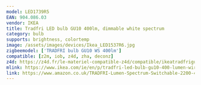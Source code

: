 ```yaml
---
model: LED1739R5
EAN: 904.086.03
vendor: IKEA
title: Tradfri LED bulb GU10 400lm, dimmable white spectrum
category: bulb
supports: brightness, colortemp
image: /assets/images/devices/Ikea_LED1537R6.jpg
zigbeemodel: ['TRADFRI bulb GU10 WS 400lm']
compatible: [z2m, iob, z4d, zha, deconz]
z4d: https://z4d.fr/le-materiel-compatible-z4d/compatible/ikeatradfrigu10
mlink: https://www.ikea.com/ie/en/p/tradfri-led-bulb-gu10-400-lumen-wireless-dimmable-white-spectrum-90408603/
link: https://www.amazon.co.uk/TRADFRI-Lumen-Spectrum-Switchable-2200-4000K/dp/B07V5QDQHP
---
```

